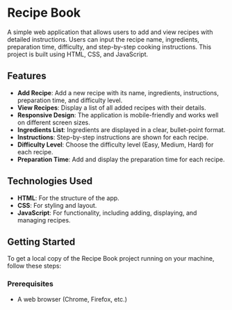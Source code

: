 # Recipe Book

A simple web application that allows users to add and view recipes with detailed instructions. Users can input the recipe name, ingredients, preparation time, difficulty, and step-by-step cooking instructions. This project is built using HTML, CSS, and JavaScript.

## Features

- **Add Recipe**: Add a new recipe with its name, ingredients, instructions, preparation time, and difficulty level.
- **View Recipes**: Display a list of all added recipes with their details.
- **Responsive Design**: The application is mobile-friendly and works well on different screen sizes.
- **Ingredients List**: Ingredients are displayed in a clear, bullet-point format.
- **Instructions**: Step-by-step instructions are shown for each recipe.
- **Difficulty Level**: Choose the difficulty level (Easy, Medium, Hard) for each recipe.
- **Preparation Time**: Add and display the preparation time for each recipe.

## Technologies Used

- **HTML**: For the structure of the app.
- **CSS**: For styling and layout.
- **JavaScript**: For functionality, including adding, displaying, and managing recipes.

## Getting Started

To get a local copy of the Recipe Book project running on your machine, follow these steps:

### Prerequisites

- A web browser (Chrome, Firefox, etc.)


